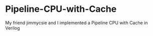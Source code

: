 # Pipeline-CPU-with-Cache
My friend jimmycsie and I implemented a Pipeline CPU with Cache in Verilog 
